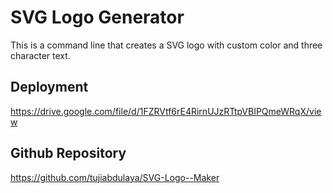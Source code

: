 
# SVG Logo Generator

This is a command line that creates a  SVG logo with custom color and three character text.


## Deployment
https://drive.google.com/file/d/1FZRVtf6rE4RirnUJzRTtpVBIPQmeWRqX/view

## Github Repository
  
  https://github.com/tujiabdulaya/SVG-Logo--Maker



